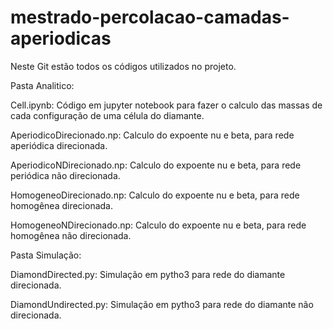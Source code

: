 # mestrado-percolacao-camadas-aperiodicas

Neste Git estão todos os códigos utilizados no projeto. 

Pasta Analitico:

Cell.ipynb: Código em jupyter notebook para fazer o calculo das massas de cada configuração de uma célula do diamante.

AperiodicoDirecionado.np: Calculo do expoente nu e beta, para rede aperiódica direcionada.

AperiodicoNDirecionado.np: Calculo do expoente nu e beta, para rede periódica não direcionada.

HomogeneoDirecionado.np: Calculo do expoente nu e beta, para rede homogênea direcionada.

HomogeneoNDirecionado.np: Calculo do expoente nu e beta, para rede homogênea não direcionada.

Pasta Simulação:

DiamondDirected.py: Simulação em pytho3 para rede do diamante direcionada.

DiamondUndirected.py: Simulação em pytho3 para rede do diamante não direcionada.
